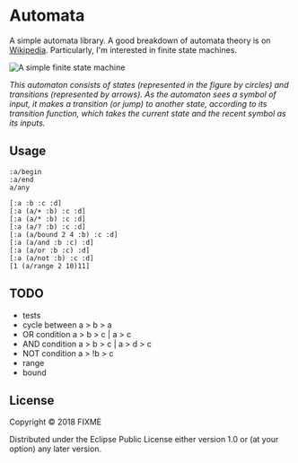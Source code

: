 # Automata

A simple automata library. A good breakdown of automata theory is on [Wikipedia](https://en.wikipedia.org/wiki/Automata_theory). Particularly, I'm interested in finite state machines.

![A simple finite state machine](https://upload.wikimedia.org/wikipedia/commons/thumb/9/9d/DFAexample.svg/274px-DFAexample.svg.png)

_This automaton consists of states (represented in the figure by circles) and transitions (represented by arrows). As the automaton sees a symbol of input, it makes a transition (or jump) to another state, according to its transition function, which takes the current state and the recent symbol as its inputs._


## Usage

```
:a/begin
:a/end
a/any

[:a :b :c :d]
[:a (a/+ :b) :c :d]
[:a (a/* :b) :c :d]
[:a (a/? :b) :c :d]
[:a (a/bound 2 4 :b) :c :d]
[:a (a/and :b :c) :d]
[:a (a/or :b :c) :d]
[:a (a/not :b) :c :d]
[1 (a/range 2 10)11]
```

## TODO

- tests
- cycle between a > b > a
- OR condition  a > b > c  |  a > c
- AND condition  a > b > c  |  a > d > c
- NOT condition  a > !b > c 
- range
- bound


## License

Copyright © 2018 FIXME

Distributed under the Eclipse Public License either version 1.0 or (at
your option) any later version.
